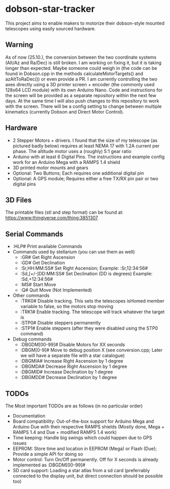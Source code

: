 # dobson-star-tracker
This project aims to enable makers to motorize their dobson-style mounted telescopes using easily sourced hardware.

## Warning

As of now (25.10.), the conversion between the two coordinate systems (Alt/Az and Ra/Dec) is still broken. I am working on fixing it, but it is taking longer than expected. Maybe someone could weigh in (the code can be found in Dobson.cpp in the methods calculateMotorTargets() and azAltToRaDec()) or even provide a PR. I am currently controlling the two axes directly using a 3D printer screen + encoder (the commonly used 128x64 LCD module) with its own Arduino Nano. Code and instructions for the screen will be provided as a separate repository within the next few days. At the same time I will also push changes to this repository to work with the screen. There will be a config setting to change between multiple kinematics (currently Dobson and Direct Motor Control).

## Hardware

+ 2 Stepper Motors + drivers. I found that the size of my telescope (as pictured badly below) requires at least NEMA 17 with 1.2A current per phase. The altitude motor uses a (roughly) 5:1 gear ratio
+ Arduino with at least 6 Digital Pins. The instructions and example config work for an Arduino Mega with a RAMPS 1.4 shield
+ 3D printed motor mounts and gears
+ Optional: Two Buttons; Each requires one additional digital pin
+ Optional: A GPS module; Requires either a free TX/RX pin pair or two digital pins

## 3D Files

The printable files (stl and step format) can be found at: https://www.thingiverse.com/thing:3851307



## Serial Commands

+ :HLP# Print available Commands
+ Commands used by stellarium (you can use them as well)
  + :GR# Get Right Ascension
  + :GD# Get Declination
  + :Sr,HH:MM:SS# Set Right Ascension; Example: :Sr,12:34:56#
  + :Sd,[+/-]DD:MM:SS# Set Declination (DD is degrees) Example: :Sd,+12:34:56#
  + :MS# Start Move
  + :Q# Quit Move (Not Implemented)
+ Other commands
  + :TRK0# Disable tracking. This sets the telescopes isHomed member variable to false, so the motors stop moving
  + :TRK1# Enable tracking. The telescope will track whatever the target is
  + :STP0# Disable steppers permanently
  + :STP1# Enable steppers (after they were disabled using the STP0 command)
+ Debug commands
  + :DBGDM[00-99]# Disable Motors for XX seconds
  + :DBGM[0-9]# Move to debug position X (see conversion.cpp; Later we will have a separate file with a star catalogue)
  + :DBGMIA# Increase Right Ascension by 1 degree
  + :DBGMDA# Decrease Right Ascension by 1 degree
  + :DBGMID# Increase Declination by 1 degree
  + :DBGMDD# Decrease Declination by 1 degree

## TODOs

The Most important TODOs are as follows (in no particular order)
+ Documentation
+ Board compatibility: Out-of-the-box support for Arduino Mega and Arduino Due with their respective RAMPS shields (Mostly done, Mega + RAMPS 1.4 and Due + modified RAMPS 1.4 work)
+ Time keeping: Handle big swings which could happen due to GPS issues
+ EEPROM: Store time and location in EEPROM (Mega) or Flash (Due); Provide a simple API for doing so
+ Motor control: Turn On/Off permanently. Off for X seconds is already implemented as :DBGDM[00-99]#
+ SD card support: Loading a star atlas from a sd card (preferrably connected to the display unit, but direct connection should be possible too)